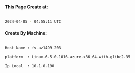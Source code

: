 
   
#### This Page Create at:

```bash

2024-04-05 - 04:55:11 UTC

```

#### Create By Machine:

```bash

Host Name : fv-az1499-203

platform  : Linux-6.5.0-1016-azure-x86_64-with-glibc2.35

Ip Local  : 10.1.0.190

```

